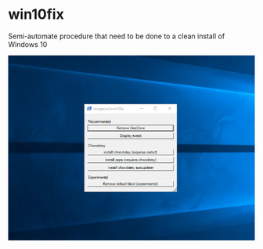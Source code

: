 # win10fix

Semi-automate procedure that need to be done to a clean install of Windows 10

![ScreenShot](preview.png)